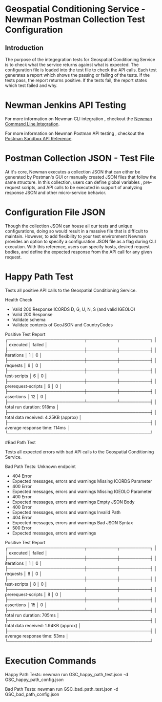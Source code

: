 # Geospatial Conditioning Service - Newman Postman Collection Test Configuration

## Introduction

The purpose of the integegration tests for Geospatial Conditioning Service is to check what the service returns against what is expected. The configuration file is loaded into the test file to check the API calls. Each test generates a report which shows the passing or failing of the tests. If the tests pass, the report returns positive. If the tests fail, the report states which test failed and why.

# Newman Jenkins API Testing

For more information on Newman CLI integration , checkout the [Newman Command Line Integration](https://www.getpostman.com/docs/v6/postman/collection_runs/command_line_integration_with_newman).

For more information on Newman Postman API testing , checkout the [Postman Sandbox API Reference](https://www.getpostman.com/docs/v6/postman/scripts/postman_sandbox_api_reference).

# Postman Collection JSON - Test File

At it's core, Newman executes a collection JSON that can either be generated by Postman's GUI or manually created JSON files that follow the same structure. In this collection, users can define global variables , pre-request scripts, and API calls to be executed in support of analyzing response JSON and other micro-service behavior.


# Configuration File JSON

Though the collection JSON can house all our tests and unique configurations, doing so would result in a massive file that is difficult to maintain. However, to add flexibility to your test environment Newman provides an option to specify a configuration JSON file as a flag during CLI execution. With this reference, users can specify hosts, desired request bodies, and define the expected response from the API call for any given request.

# Happy Path Test

Tests all positive API calls to the Geospatial Conditioning Service.

Health Check
 - Valid 200 Response
ICORDS D, G, U, N, S (and valid IGEOLO)
 - Valid 200 Response
 - Validate schema
 - Validate contents of GeoJSON and CountryCodes

 Positive Test Report
┌─────────────────────────┬──────────┬──────────┐
│                         │ executed │   failed │
├─────────────────────────┼──────────┼──────────┤
│              iterations │        1 │        0 │
├─────────────────────────┼──────────┼──────────┤
│                requests │        6 │        0 │
├─────────────────────────┼──────────┼──────────┤
│            test-scripts │        6 │        0 │
├─────────────────────────┼──────────┼──────────┤
│      prerequest-scripts │        6 │        0 │
├─────────────────────────┼──────────┼──────────┤
│              assertions │       12 │        0 │
├─────────────────────────┴──────────┴──────────┤
│ total run duration: 918ms                     │
├───────────────────────────────────────────────┤
│ total data received: 4.25KB (approx)          │
├───────────────────────────────────────────────┤
│ average response time: 114ms                  │
└───────────────────────────────────────────────┘

#Bad Path Test

Tests all expected errors with bad API calls to the Geospatial Conditioning Service.

Bad Path Tests:
Unknown endpoint
 - 404 Error
 - Expected messages, errors and warnings
Missing ICORDS Parameter
 - 400 Error
 - Expected messages, errors and warnings
Missing IGEOLO Parameter
 - 400 Error
 - Expected messages, errors and warnings
Empty JSON Body
 - 400 Error
 - Expected messages, errors and warnings
Invalid Path
 - 404 Error
 - Expected messages, errors and warnings
Bad JSON Syntax
 - 500 Error
 - Expected messages, errors and warnings

 Positive Test Report
┌─────────────────────────┬──────────┬──────────┐
│                         │ executed │   failed │
├─────────────────────────┼──────────┼──────────┤
│              iterations │        1 │        0 │
├─────────────────────────┼──────────┼──────────┤
│                requests │        8 │        0 │
├─────────────────────────┼──────────┼──────────┤
│            test-scripts │        8 │        0 │
├─────────────────────────┼──────────┼──────────┤
│      prerequest-scripts │        8 │        0 │
├─────────────────────────┼──────────┼──────────┤
│              assertions │       15 │        0 │
├─────────────────────────┴──────────┴──────────┤
│ total run duration: 705ms                     │
├───────────────────────────────────────────────┤
│ total data received: 1.94KB (approx)          │
├───────────────────────────────────────────────┤
│ average response time: 53ms                   │
└───────────────────────────────────────────────┘


# Execution Commands

Happy Path Tests:
newman run GSC_happy_path_test.json -d GSC_happy_path_config.json

Bad Path Tests:
newman run GSC_bad_path_test.json -d GSC_bad_path_config.json